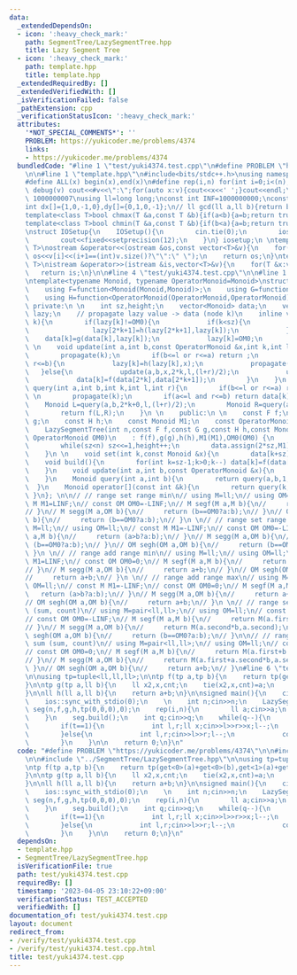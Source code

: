 ```yaml
---
data:
  _extendedDependsOn:
  - icon: ':heavy_check_mark:'
    path: SegmentTree/LazySegmentTree.hpp
    title: Lazy Segment Tree
  - icon: ':heavy_check_mark:'
    path: template.hpp
    title: template.hpp
  _extendedRequiredBy: []
  _extendedVerifiedWith: []
  _isVerificationFailed: false
  _pathExtension: cpp
  _verificationStatusIcon: ':heavy_check_mark:'
  attributes:
    '*NOT_SPECIAL_COMMENTS*': ''
    PROBLEM: https://yukicoder.me/problems/4374
    links:
    - https://yukicoder.me/problems/4374
  bundledCode: "#line 1 \"test/yuki4374.test.cpp\"\n#define PROBLEM \"https://yukicoder.me/problems/4374\"\
    \n\n#line 1 \"template.hpp\"\n#include<bits/stdc++.h>\nusing namespace std;\n\
    #define ALL(x) begin(x),end(x)\n#define rep(i,n) for(int i=0;i<(n);i++)\n#define\
    \ debug(v) cout<<#v<<\":\";for(auto x:v){cout<<x<<' ';}cout<<endl;\n#define mod\
    \ 1000000007\nusing ll=long long;\nconst int INF=1000000000;\nconst ll LINF=1001002003004005006ll;\n\
    int dx[]={1,0,-1,0},dy[]={0,1,0,-1};\n// ll gcd(ll a,ll b){return b?gcd(b,a%b):a;}\n\
    template<class T>bool chmax(T &a,const T &b){if(a<b){a=b;return true;}return false;}\n\
    template<class T>bool chmin(T &a,const T &b){if(b<a){a=b;return true;}return false;}\n\
    \nstruct IOSetup{\n    IOSetup(){\n        cin.tie(0);\n        ios::sync_with_stdio(0);\n\
    \        cout<<fixed<<setprecision(12);\n    }\n} iosetup;\n \ntemplate<typename\
    \ T>\nostream &operator<<(ostream &os,const vector<T>&v){\n    for(int i=0;i<(int)v.size();i++)\
    \ os<<v[i]<<(i+1==(int)v.size()?\"\":\" \");\n    return os;\n}\ntemplate<typename\
    \ T>\nistream &operator>>(istream &is,vector<T>&v){\n    for(T &x:v)is>>x;\n \
    \   return is;\n}\n\n#line 4 \"test/yuki4374.test.cpp\"\n\n#line 1 \"SegmentTree/LazySegmentTree.hpp\"\
    \ntemplate<typename Monoid, typename OperatorMonoid=Monoid>\nstruct LazySegmentTree{\n\
    \    using F=function<Monoid(Monoid,Monoid)>;\n    using G=function<Monoid(Monoid,OperatorMonoid)>;\n\
    \    using H=function<OperatorMonoid(OperatorMonoid,OperatorMonoid)>;\n \n   \
    \ private:\n \n    int sz,height;\n    vector<Monoid> data;\n    vector<OperatorMonoid>\
    \ lazy;\n    // propagate lazy value -> data (node k)\n    inline void propagate(int\
    \ k){\n        if(lazy[k]!=OM0){\n            if(k<sz){\n                lazy[2*k+0]=h(lazy[2*k+0],lazy[k]);\n\
    \                lazy[2*k+1]=h(lazy[2*k+1],lazy[k]);\n            }\n        \
    \    data[k]=g(data[k],lazy[k]);\n            lazy[k]=OM0;\n        }\n    }\n\
    \ \n    void update(int a,int b,const OperatorMonoid &x,int k,int l,int r){\n\
    \        propagate(k);\n        if(b<=l or r<=a) return ;\n        if(a<=l and\
    \ r<=b){\n            lazy[k]=h(lazy[k],x);\n            propagate(k);\n     \
    \   }else{\n            update(a,b,x,2*k,l,(l+r)/2);\n            update(a,b,x,2*k+1,(l+r)/2,r);\n\
    \            data[k]=f(data[2*k],data[2*k+1]);\n        }\n    }\n \n    Monoid\
    \ query(int a,int b,int k,int l,int r){\n        if(b<=l or r<=a) return M1;\n\
    \ \n        propagate(k);\n        if(a<=l and r<=b) return data[k];\n \n    \
    \    Monoid L=query(a,b,2*k+0,l,(l+r)/2);\n        Monoid R=query(a,b,2*k+1,(l+r)/2,r);\n\
    \        return f(L,R);\n    }\n \n    public:\n \n    const F f;\n    const G\
    \ g;\n    const H h;\n    const Monoid M1;\n    const OperatorMonoid OM0;\n \n\
    \    LazySegmentTree(int n,const F f,const G g,const H h,const Monoid &M1,const\
    \ OperatorMonoid OM0)\n    : f(f),g(g),h(h),M1(M1),OM0(OM0) {\n        sz=1;height=0;\n\
    \        while(sz<n) sz<<=1,height++;\n        data.assign(2*sz,M1);lazy.assign(2*sz,OM0);\n\
    \    }\n \n    void set(int k,const Monoid &x){\n        data[k+sz]=x;\n    }\n\
    \    void build(){\n        for(int k=sz-1;k>0;k--) data[k]=f(data[2*k+0],data[2*k+1]);\n\
    \    }\n    void update(int a,int b,const OperatorMonoid &x){\n        update(a,b,x,1,0,sz);\n\
    \    }\n    Monoid query(int a,int b){\n        return query(a,b,1,0,sz);\n  \
    \  }\n    Monoid operator[](const int &k){\n        return query(k,k+1);\n   \
    \ }\n}; \n\n// // range set range min\n// using M=ll;\n// using OM=ll;\n// const\
    \ M M1=LINF;\n// const OM OM0=-LINF;\n// M segf(M a,M b){\n//     return (a<b?a:b);\n\
    // }\n// M segg(M a,OM b){\n//     return (b==OM0?a:b);\n// }\n// OM segh(OM a,OM\
    \ b){\n//     return (b==OM0?a:b);\n// }\n \n// // range set range max\n// using\
    \ M=ll;\n// using OM=ll;\n// const M M1=-LINF;\n// const OM OM0=-LINF;\n// M segf(M\
    \ a,M b){\n//     return (a>b?a:b);\n// }\n// M segg(M a,OM b){\n//     return\
    \ (b==OM0?a:b);\n// }\n// OM segh(OM a,OM b){\n//     return (b==OM0?a:b);\n//\
    \ }\n \n// // range add range min\n// using M=ll;\n// using OM=ll;\n// const M\
    \ M1=LINF;\n// const OM OM0=0;\n// M segf(M a,M b){\n//     return (a<b?a:b);\n\
    // }\n// M segg(M a,OM b){\n//     return a+b;\n// }\n// OM segh(OM a,OM b){\n\
    //     return a+b;\n// }\n \n// // range add range max\n// using M=ll;\n// using\
    \ OM=ll;\n// const M M1=-LINF;\n// const OM OM0=0;\n// M segf(M a,M b){\n//  \
    \   return (a>b?a:b);\n// }\n// M segg(M a,OM b){\n//     return a+b;\n// }\n\
    // OM segh(OM a,OM b){\n//     return a+b;\n// }\n \n// // range set range sum\
    \ (sum, count)\n// using M=pair<ll,ll>;\n// using OM=ll;\n// const M M1=M(0,0);\n\
    // const OM OM0=-LINF;\n// M segf(M a,M b){\n//     return M(a.first+b.first,a.second+b.second);\n\
    // }\n// M segg(M a,OM b){\n//     return M(a.second*b,a.second);\n// }\n// OM\
    \ segh(OM a,OM b){\n//     return (b==OM0?a:b);\n// }\n\n// // range add range\
    \ sum (sum, count)\n// using M=pair<ll,ll>;\n// using OM=ll;\n// const M M1=M(0,0);\n\
    // const OM OM0=0;\n// M segf(M a,M b){\n//     return M(a.first+b.first,a.second+b.second);\n\
    // }\n// M segg(M a,OM b){\n//     return M(a.first+a.second*b,a.second);\n//\
    \ }\n// OM segh(OM a,OM b){\n//     return a+b;\n// }\n#line 6 \"test/yuki4374.test.cpp\"\
    \n\nusing tp=tuple<ll,ll,ll>;\n\ntp f(tp a,tp b){\n    return tp(get<0>(a)+get<0>(b),get<1>(a)+get<1>(b),get<2>(a)+get<2>(b));\n\
    }\n\ntp g(tp a,ll b){\n    ll x2,x,cnt;\n    tie(x2,x,cnt)=a;\n    return tp(x2+b*b*cnt+2*x*b,x+cnt*b,cnt);\n\
    }\n\nll h(ll a,ll b){\n    return a+b;\n}\n\nsigned main(){\n    cin.tie(0);\n\
    \    ios::sync_with_stdio(0);\n    \n    int n;cin>>n;\n    LazySegmentTree<tp,ll>\
    \ seg(n,f,g,h,tp(0,0,0),0);\n    rep(i,n){\n        ll a;cin>>a;\n        seg.set(i,tp(a*a,a,1));\n\
    \    }\n    seg.build();\n    int q;cin>>q;\n    while(q--){\n        int t;cin>>t;\n\
    \        if(t==1){\n            int l,r;ll x;cin>>l>>r>>x;l--;\n            seg.update(l,r,x);\n\
    \        }else{\n            int l,r;cin>>l>>r;l--;\n            cout<<(get<0>(seg.query(l,r)))<<endl;\n\
    \        }\n    }\n\n    return 0;\n}\n"
  code: "#define PROBLEM \"https://yukicoder.me/problems/4374\"\n\n#include \"../template.hpp\"\
    \n\n#include \"../SegmentTree/LazySegmentTree.hpp\"\n\nusing tp=tuple<ll,ll,ll>;\n\
    \ntp f(tp a,tp b){\n    return tp(get<0>(a)+get<0>(b),get<1>(a)+get<1>(b),get<2>(a)+get<2>(b));\n\
    }\n\ntp g(tp a,ll b){\n    ll x2,x,cnt;\n    tie(x2,x,cnt)=a;\n    return tp(x2+b*b*cnt+2*x*b,x+cnt*b,cnt);\n\
    }\n\nll h(ll a,ll b){\n    return a+b;\n}\n\nsigned main(){\n    cin.tie(0);\n\
    \    ios::sync_with_stdio(0);\n    \n    int n;cin>>n;\n    LazySegmentTree<tp,ll>\
    \ seg(n,f,g,h,tp(0,0,0),0);\n    rep(i,n){\n        ll a;cin>>a;\n        seg.set(i,tp(a*a,a,1));\n\
    \    }\n    seg.build();\n    int q;cin>>q;\n    while(q--){\n        int t;cin>>t;\n\
    \        if(t==1){\n            int l,r;ll x;cin>>l>>r>>x;l--;\n            seg.update(l,r,x);\n\
    \        }else{\n            int l,r;cin>>l>>r;l--;\n            cout<<(get<0>(seg.query(l,r)))<<endl;\n\
    \        }\n    }\n\n    return 0;\n}\n"
  dependsOn:
  - template.hpp
  - SegmentTree/LazySegmentTree.hpp
  isVerificationFile: true
  path: test/yuki4374.test.cpp
  requiredBy: []
  timestamp: '2023-04-05 23:10:22+09:00'
  verificationStatus: TEST_ACCEPTED
  verifiedWith: []
documentation_of: test/yuki4374.test.cpp
layout: document
redirect_from:
- /verify/test/yuki4374.test.cpp
- /verify/test/yuki4374.test.cpp.html
title: test/yuki4374.test.cpp
---
```

